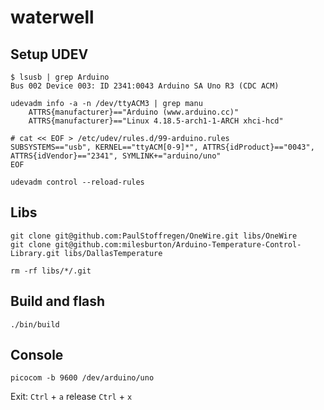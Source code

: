 # waterwell

## Setup UDEV

```
$ lsusb | grep Arduino
Bus 002 Device 003: ID 2341:0043 Arduino SA Uno R3 (CDC ACM)
```

```
udevadm info -a -n /dev/ttyACM3 | grep manu
    ATTRS{manufacturer}=="Arduino (www.arduino.cc)"
    ATTRS{manufacturer}=="Linux 4.18.5-arch1-1-ARCH xhci-hcd"
```

```
# cat << EOF > /etc/udev/rules.d/99-arduino.rules
SUBSYSTEMS=="usb", KERNEL=="ttyACM[0-9]*", ATTRS{idProduct}=="0043", ATTRS{idVendor}=="2341", SYMLINK+="arduino/uno"
EOF
```

```
udevadm control --reload-rules
```
## Libs

```
git clone git@github.com:PaulStoffregen/OneWire.git libs/OneWire
git clone git@github.com:milesburton/Arduino-Temperature-Control-Library.git libs/DallasTemperature
```

```
rm -rf libs/*/.git
```

## Build and flash

```
./bin/build
```

## Console

```
picocom -b 9600 /dev/arduino/uno
```

Exit: `Ctrl` + `a` release `Ctrl` + `x`
